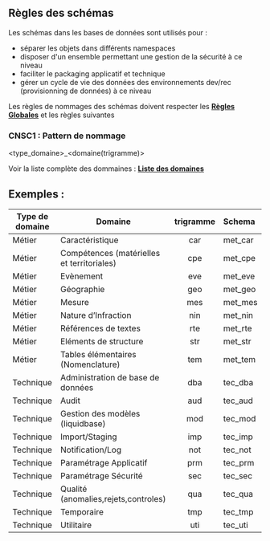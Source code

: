 ## Règles des schémas
Les schémas dans les bases de données sont utilisés pour :
- séparer les objets dans différents namespaces
- disposer d'un ensemble permettant une gestion de la sécurité à ce niveau
- faciliter le packaging applicatif et technique
- gérer un cycle de vie des données des environnements dev/rec (provisionning de données) à ce niveau

Les règles de nommages des schémas doivent respecter les **[Règles Globales](GlobalRules.md)** et les règles suivantes

### CNSC1 : Pattern de nommage
\<type_domaine>_\<domaine(trigramme)>

Voir la liste complète des dommaines : **[Liste des domaines](DomainsList.md)**


## Exemples :

|Type de domaine | Domaine                                      | trigramme | Schema  |
|--------------- | ------------------                           | :--------:|:--------|
|Métier          |Caractéristique                         	    | car       | met_car |
|Métier          |Compétences (matérielles et territoriales)    | cpe       | met_cpe |
|Métier          |Evènement                               	    | eve       | met_eve |
|Métier          |Géographie                	                | geo       | met_geo |
|Métier          |Mesure                                        | mes       | met_mes |
|Métier          |Nature d’Infraction                           | nin       | met_nin |
|Métier          |Références de textes                      	| rte       | met_rte |
|Métier          |Eléments de structure                         | str       | met_str |
|Métier          |Tables élémentaires (Nomenclature)        	| tem       | met_tem |
|Technique       |Administration de base de données             | dba       | tec_dba |
|Technique       |Audit	                                        | aud       | tec_aud |
|Technique       |Gestion des modèles (liquidbase)	            | mod       | tec_mod |
|Technique       |Import/Staging	                            | imp       | tec_imp |
|Technique       |Notification/Log	                            | not       | tec_not |
|Technique       |Paramétrage Applicatif	                    | prm       | tec_prm |
|Technique       |Paramétrage Sécurité	                        | sec       | tec_sec |
|Technique       |Qualité (anomalies,rejets,controles)          | qua       | tec_qua |
|Technique       |Temporaire                                    | tmp       | tec_tmp |
|Technique       |Utilitaire                                    | uti       | tec_uti |
              
